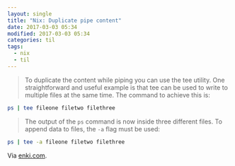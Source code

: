 ```yaml
---
layout: single
title: "Nix: Duplicate pipe content"
date: 2017-03-03 05:34
modified: 2017-03-03 05:34
categories: til
tags:
  - nix
  - til
---
```


> To duplicate the content while piping you can use the tee utility.
> One straightforward and useful example is that tee can be used to write to multiple files
> at the same time.
> The command to achieve this is:

```bash
ps | tee fileone filetwo filethree
```

> The output of the `ps` command is now inside three different files.
> To append data to files, the `-a` flag must be used:

```bash
ps | tee -a fileone filetwo filethree
```

Via [enki.com](https://app.enkipro.com/#/insight/56f437459d23a008008ad6b1).
